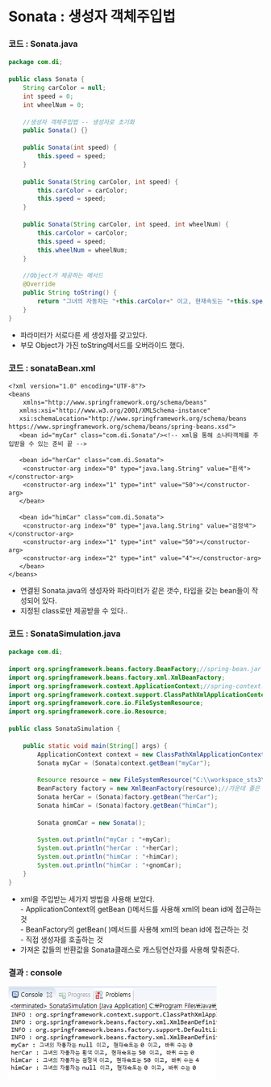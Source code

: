 # Sonata : 생성자 객체주입법

### 코드 : Sonata.java

```java
package com.di;

public class Sonata {
	String carColor = null;
	int speed = 0;
	int wheelNum = 0;
	
	//생성자 객체주입법 -- 생성자로 초기화
	public Sonata() {}
	
	public Sonata(int speed) {
		this.speed = speed;
	}
	
	public Sonata(String carColor, int speed) {
		this.carColor = carColor;
		this.speed = speed;
	}
	
	public Sonata(String carColor, int speed, int wheelNum) {
		this.carColor = carColor;
		this.speed = speed;
		this.wheelNum = wheelNum;
	}
	
	//Object가 제공하는 메서드
	@Override
	public String toString() {
		return "그녀의 자동차는 "+this.carColor+" 이고, 현재속도는 "+this.speed+" 이고, 바퀴 수는 "+this.wheelNum;
	}
}
```

* 파라미터가 서로다른 세 생성자를 갖고있다.
* 부모 Object가 가진 toString메서드를 오버라이드 했다.

### 코드 : sonataBean.xml

```markup
<?xml version="1.0" encoding="UTF-8"?>
<beans 
    xmlns="http://www.springframework.org/schema/beans"
   xmlns:xsi="http://www.w3.org/2001/XMLSchema-instance"
   xsi:schemaLocation="http://www.springframework.org/schema/beans https://www.springframework.org/schema/beans/spring-beans.xsd">
   <bean id="myCar" class="com.di.Sonata"/><!-- xml을 통해 소나타객체를 주입받을 수 있는 준비 끝 -->
   
   <bean id="herCar" class="com.di.Sonata">
   	<constructor-arg index="0" type="java.lang.String" value="흰색"></constructor-arg>
   	<constructor-arg index="1" type="int" value="50"></constructor-arg>
   </bean>
   
   <bean id="himCar" class="com.di.Sonata">
   	<constructor-arg index="0" type="java.lang.String" value="검정색"></constructor-arg>
   	<constructor-arg index="1" type="int" value="50"></constructor-arg>
   	<constructor-arg index="2" type="int" value="4"></constructor-arg>
   </bean>
</beans>
```

* 연결된 Sonata.java의 생성자와 파라미터가 같은 갯수, 타입을 갖는 bean들이 작성되어 있다.
* 지정된 class로만 제공받을 수 있다..

### 코드 : SonataSimulation.java

```java
package com.di;

import org.springframework.beans.factory.BeanFactory;//spring-bean.jar
import org.springframework.beans.factory.xml.XmlBeanFactory;
import org.springframework.context.ApplicationContext;//spring-context.jar
import org.springframework.context.support.ClassPathXmlApplicationContext;
import org.springframework.core.io.FileSystemResource;
import org.springframework.core.io.Resource;

public class SonataSimulation {
	
	public static void main(String[] args) {
		ApplicationContext context = new ClassPathXmlApplicationContext("com\\di\\sonataBean.xml");
		Sonata myCar = (Sonata)context.getBean("myCar");
		
		Resource resource = new FileSystemResource("C:\\workspace_sts3\\spring3\\src\\main\\java\\com\\di\\sonataBean.xml");
	    BeanFactory factory = new XmlBeanFactory(resource);//가운데 줄은 depricated대상이다.
	    Sonata herCar = (Sonata)factory.getBean("herCar");
	    Sonata himCar = (Sonata)factory.getBean("himCar");
	    
	    Sonata gnomCar = new Sonata();
	    
	    System.out.println("myCar : "+myCar);
	    System.out.println("herCar : "+herCar);
	    System.out.println("himCar : "+himCar);
	    System.out.println("himCar : "+gnomCar);
	}
}
```

* xml을 주입받는 세가지 방법을 사용해 보았다.\
  \- ApplicationContext의 getBean ()메서드를 사용해 xml의 bean id에 접근하는 것\
  \- BeanFactory의 getBean( )메서드를 사용해 xml의 bean id에 접근하는 것\
  \- 직접 생성자를 호출하는 것
* 가져온 값들의 반환값을 Sonata클래스로 캐스팅연산자를 사용해 맞춰준다.

### 결과 : console

![](../../../.gitbook/assets/car.png)
